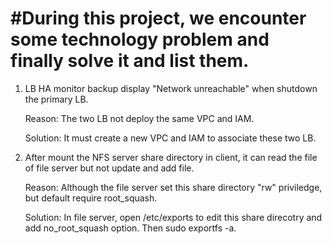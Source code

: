 #During this project, we encounter some technology problem and finally solve it and list them.
=====
 1. LB HA monitor backup display "Network unreachable" when shutdown the primary LB.
    
    Reason: The two LB not deploy the same VPC and IAM.
    
    Solution: It must create a new VPC and IAM to associate these two LB.
    
 2. After mount the NFS server share directory in client, it can read the file of file server but not update and add file.
    
    Reason: Although the file server set this share directory "rw" priviledge, but default require root_squash.
    
    Solution: In file server, open /etc/exports to edit this share direcotry and add no_root_squash option. Then sudo exportfs -a.
